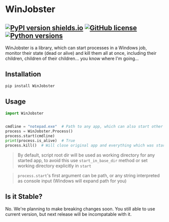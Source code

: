 # WinJobster
[![PyPI version shields.io](https://img.shields.io/pypi/v/WinJobster.svg)](https://pypi.org/project/WinJobster/)
[![GitHub license](https://img.shields.io/github/license/SemperSolus0x3d/WinJobster.py.svg)](https://github.com/SemperSolus0x3d/WinJobster.py/blob/master/LICENSE.md)
[![Python versions](https://img.shields.io/pypi/pyversions/WinJobster.svg)](https://pypi.org/project/WinJobster/)
---
WinJobster is a library, which can start processes in a Windows job, monitor their state (dead or alive) and kill them all at once, 
including their children, children of their children... you know where I'm going...

## Installation
```cmd
pip install WinJobster
```

## Usage
```py
import WinJobster


cmdline = "notepad.exe"  # Path to any app, which can also start other app
process = WinJobster.Process()
process.start(cmdline)
print(process.is_alive)  # True
process.kill()  # Will close original app and everything which was started by it
```

> By default, script root dir will be used as working directory for any started app,
> to avoid this use `start_in_base_dir` method or set working directory explicitly in `start`

> `process.start`'s first argument can be path, 
> or any string interpreted as console input (Windows will expand path for you)

## Is it Stable?
No. We're planning to make breaking changes soon.
You still able to use current version, but next release will be incompatable with it.
